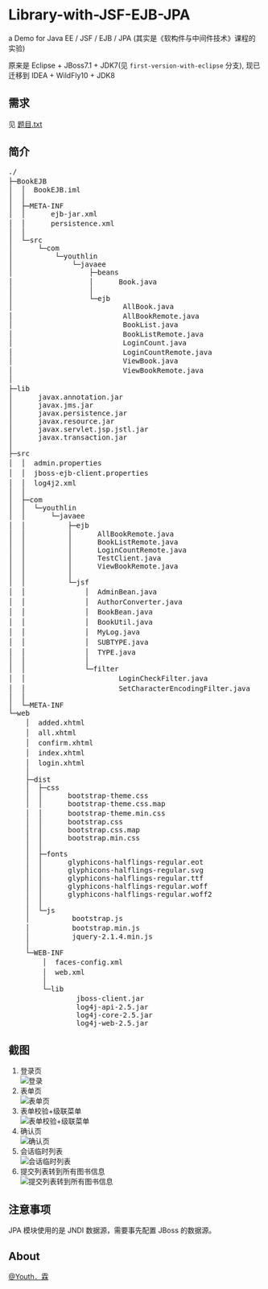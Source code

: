 # Library-with-JSF-EJB-JPA
a Demo for Java EE / JSF / EJB / JPA (其实是《软构件与中间件技术》课程的实验)  

原来是 Eclipse + JBoss7.1 + JDK7(见 `first-version-with-eclipse` 分支), 
现已迁移到 IDEA + WildFly10 + JDK8  

## 需求
见 [题目.txt](题目.txt)  

## 简介
<pre>
./
├─BookEJB                                                   * EJB + JPA 模块*
│  │  BookEJB.iml
│  │
│  ├─META-INF
│  │      ejb-jar.xml
│  │      persistence.xml                                   *持久化配置文件*
│  │
│  └─src
│      └─com
│          └─youthlin
│              └─javaee
│                  ├─beans
│                  │      Book.java                         *实体类*
│                  │
│                  └─ejb
│                          AllBook.java
│                          AllBookRemote.java               *管理所有图书信息，与数据库交互*
│                          BookList.java
│                          BookListRemote.java              *管理会话 scope 临时的列表*
│                          LoginCount.java
│                          LoginCountRemote.java            *单例会话 Bean, 记录登录次数*
│                          ViewBook.java
│                          ViewBookRemote.java              *获取所有图书信息*
│
├─lib                                                       * IDEA 自动下载的库文件，应设置为Provide*
│      javax.annotation.jar
│      javax.jms.jar
│      javax.persistence.jar
│      javax.resource.jar
│      javax.servlet.jsp.jstl.jar
│      javax.transaction.jar
│
├─src
│  │  admin.properties                                      *存放管理员用户名及密码*
│  │  jboss-ejb-client.properties                           *与 EJB 交互配置文件*
│  │  log4j2.xml                                            * log4j 配置*
│  │
│  ├─com
│  │  └─youthlin
│  │      └─javaee
│  │          ├─ejb                                         *所有远程接口*
│  │          │      AllBookRemote.java
│  │          │      BookListRemote.java
│  │          │      LoginCountRemote.java
│  │          │      TestClient.java
│  │          │      ViewBookRemote.java
│  │          │
│  │          └─jsf
│  │              │  AdminBean.java                         *管理员登录登出*
│  │              │  AuthorConverter.java                   *字符串到列表的转换器*
│  │              │  BookBean.java                          *表单*
│  │              │  BookUtil.java                          *工具类*
│  │              │  MyLog.java                             *同上*
│  │              │  SUBTYPE.java                           *二级菜单，枚举类*
│  │              │  TYPE.java                              *以及菜单，枚举类*
│  │              │
│  │              └─filter
│  │                      LoginCheckFilter.java             *登录过滤器*
│  │                      SetCharacterEncodingFilter.java   *字符编码转换过滤器*
│  │
│  └─META-INF
└─web
    │  added.xhtml                                          *临时列表页*
    │  all.xhtml                                            *所有信息页*
    │  confirm.xhtml                                        *确认信息页*
    │  index.xhtml                                          *表单填写页*
    │  login.xhtml                                          *管理登录页*
    │
    ├─dist
    │  ├─css
    │  │      bootstrap-theme.css
    │  │      bootstrap-theme.css.map
    │  │      bootstrap-theme.min.css                       *增加了 body 背景，.well, .form-control 的透明度*
    │  │      bootstrap.css
    │  │      bootstrap.css.map
    │  │      bootstrap.min.css
    │  │
    │  ├─fonts
    │  │      glyphicons-halflings-regular.eot
    │  │      glyphicons-halflings-regular.svg
    │  │      glyphicons-halflings-regular.ttf
    │  │      glyphicons-halflings-regular.woff
    │  │      glyphicons-halflings-regular.woff2
    │  │
    │  └─js
    │          bootstrap.js
    │          bootstrap.min.js                             *增加了使居中效果*
    │          jquery-2.1.4.min.js
    │
    └─WEB-INF
        │  faces-config.xml                                 *页面跳转规则*
        │  web.xml                                          *不解释*
        │
        └─lib
                jboss-client.jar                            *与 EJB 交互必须的文件*
                log4j-api-2.5.jar
                log4j-core-2.5.jar
                log4j-web-2.5.jar
</pre>

## 截图

1. 登录页  
   ![登录](screenshots/01登录.png)  
2. 表单页  
   ![表单页](screenshots/02表单页.png)  
3. 表单校验+级联菜单  
   ![表单校验+级联菜单](screenshots/03表单校验+级联菜单.png)  
4. 确认页  
   ![确认页](screenshots/04确认页.png)  
5. 会话临时列表  
   ![会话临时列表](screenshots/05会话临时列表.png)  
6. 提交列表转到所有图书信息  
   ![提交列表转到所有图书信息](screenshots/06提交列表转到所有图书信息.png)  

## 注意事项
JPA 模块使用的是 JNDI 数据源，需要事先配置 JBoss 的数据源。

## About
[@Youth．霖](http://youthlin.com/)
